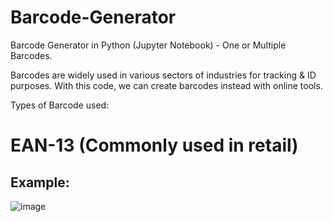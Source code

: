 # Barcode-Generator
Barcode Generator in Python (Jupyter Notebook) - One or Multiple Barcodes.

Barcodes are widely used in various sectors of industries for tracking & ID purposes. With this code, we can create barcodes instead with online tools.

Types of Barcode used:

# EAN-13 (Commonly used in retail)

## Example:

![image](https://github.com/user-attachments/assets/8623035a-cd8b-4407-99e0-e4895660fa4b)
